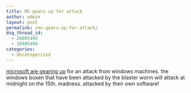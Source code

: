 ```yaml
---
title: MS gears up for attack
author: admin
layout: post
permalink: /ms-gears-up-for-attack/
dsq_thread_id:
  - 26005498
  - 26005498
categories:
  - Uncategorized
---
```

[microsoft are gearing up][1] for an attack from windows machines. the windows boxen that have been attacked by the blaster worm will attack at midnight on the 15th. madness. attacked by their own software!

 [1]: http://www.neowin.net/comments.php?id=13380&category=main